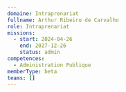 ```yaml
---
domaine: Intraprenariat
fullname: Arthur Ribeiro de Carvalho
role: Intraprenariat
missions:
  - start: 2024-04-26
    end: 2027-12-26
    status: admin
competences:
  - Administration Publique
memberType: beta
teams: []
---
```

